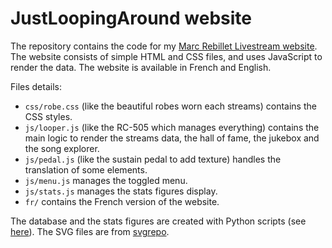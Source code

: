 # JustLoopingAround website

The repository contains the code for my [Marc Rebillet Livestream website](https://justloopingaround.com). The website consists of simple HTML and CSS files, and uses JavaScript to render the data. The website is available in French and English.

Files details:

- `css/robe.css` (like the beautiful robes worn each streams) contains the CSS styles.
- `js/looper.js` (like the RC-505 which manages everything) contains the main logic to render the streams data, the hall of fame, the jukebox and the song explorer.
- `js/pedal.js` (like the sustain pedal to add texture) handles the translation of some elements.
- `js/menu.js` manages the toggled menu.
- `js/stats.js` manages the stats figures display.
- `fr/` contains the French version of the website.

The database and the stats figures are created with Python scripts (see [here](https://github.com/0ctagon/justloopingaround-scripts)). The SVG files are from [svgrepo](https://www.svgrepo.com/).